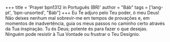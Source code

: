 +++
title = 'Prayer bpn1312 in Português (BR)'
author = "Báb"
tags = ['lang-pt', 'bpn-unsorted', "Báb"]
+++
Eu Te adjuro pelo Teu poder, ó meu Deus! Não deixes nenhum mal sobrevir-me em tempos de provações e, em momentos de inadvertência, guia os meus passos no caminho certo através da Tua inspiração. Tu és Deus; potente és para fazer o que desejas. Ninguém pode resistir à Tua Vontade ou frustrar o Teu Desígnio.
